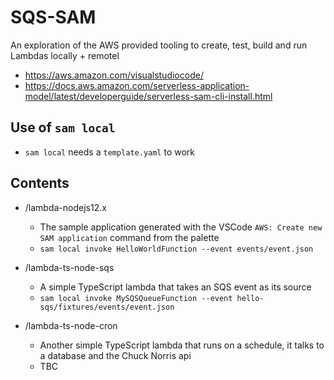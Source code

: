 # SQS-SAM

An exploration of the AWS provided tooling to create, test, build and run Lambdas locally + remotel

- https://aws.amazon.com/visualstudiocode/
- https://docs.aws.amazon.com/serverless-application-model/latest/developerguide/serverless-sam-cli-install.html

## Use of `sam local`

- `sam local` needs a `template.yaml` to work

## Contents

- /lambda-nodejs12.x
  - The sample application generated with the VSCode `AWS: Create new SAM application` command from the palette
  - `sam local invoke HelloWorldFunction --event events/event.json`

- /lambda-ts-node-sqs
  - A simple TypeScript lambda that takes an SQS event as its source
  - `sam local invoke MySQSQueueFunction --event hello-sqs/fixtures/events/event.json`

- /lambda-ts-node-cron
  - Another simple TypeScript lambda that runs on a schedule, it talks to a database and the Chuck Norris api
  - TBC